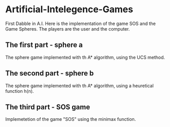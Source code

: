 # Artificial-Intelegence-Games
First Dabble in A.I.
Here is the implementation of the game SOS and the Game Spheres. The players are the user and the computer.

## The first part - sphere a
The sphere game implemented with th A* algorithm, using the UCS method.


## The second part - sphere b
The sphere game implemented with th A* algorithm, using a heuretical function h(n).


## The third part - SOS game
Implemetetion of the game "SOS" using the minimax function.

